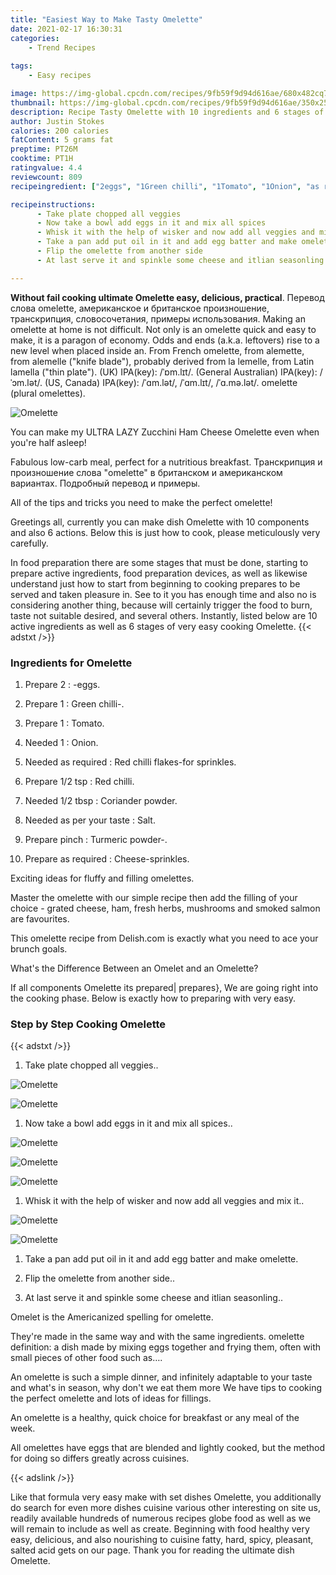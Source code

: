 ```yaml
---
title: "Easiest Way to Make Tasty Omelette"
date: 2021-02-17 16:30:31
categories:
    - Trend Recipes
    
tags:
    - Easy recipes

image: https://img-global.cpcdn.com/recipes/9fb59f9d94d616ae/680x482cq70/omelette-recipe-main-photo.jpg
thumbnail: https://img-global.cpcdn.com/recipes/9fb59f9d94d616ae/350x250cq70/omelette-recipe-main-photo.jpg
description: Recipe Tasty Omelette with 10 ingredients and 6 stages of easy cooking.
author: Justin Stokes
calories: 200 calories
fatContent: 5 grams fat
preptime: PT26M
cooktime: PT1H
ratingvalue: 4.4
reviewcount: 809
recipeingredient: ["2eggs", "1Green chilli", "1Tomato", "1Onion", "as requiredRed chilli flakesfor sprinkles", "1/2 tspRed chilli", "1/2  tbspCoriander powder", "as per your tasteSalt", "pinchTurmeric powder", "as requiredCheesesprinkles"]

recipeinstructions: 
      - Take plate chopped all veggies 
      - Now take a bowl add eggs in it and mix all spices 
      - Whisk it with the help of wisker and now add all veggies and mix it 
      - Take a pan add put oil in it and add egg batter and make omelette 
      - Flip the omelette from another side 
      - At last serve it and spinkle some cheese and itlian seasonling

---
```




**Without fail cooking ultimate Omelette easy, delicious, practical**. Перевод слова omelette, американское и британское произношение, транскрипция, словосочетания, примеры использования. Making an omelette at home is not difficult. Not only is an omelette quick and easy to make, it is a paragon of economy. Odds and ends (a.k.a. leftovers) rise to a new level when placed inside an. From French omelette, from alemette, from alemelle (&#34;knife blade&#34;), probably derived from la lemelle, from Latin lamella (&#34;thin plate&#34;). (UK) IPA(key): /ˈɒm.lɪt/. (General Australian) IPA(key): /ˈɔm.lət/. (US, Canada) IPA(key): /ˈɑm.lət/, /ˈɑm.lɪt/, /ˈɑ.mə.lət/. omelette (plural omelettes).


![Omelette](https://img-global.cpcdn.com/recipes/9fb59f9d94d616ae/680x482cq70/omelette-recipe-main-photo.jpg "Omelette")



You can make my ULTRA LAZY Zucchini Ham Cheese Omelette even when you&#39;re half asleep!

Fabulous low-carb meal, perfect for a nutritious breakfast. Транскрипция и произношение слова &#34;omelette&#34; в британском и американском вариантах. Подробный перевод и примеры.

All of the tips and tricks you need to make the perfect omelette!


Greetings all, currently you can make dish Omelette with 10 components and also 6 actions. Below this is just how to cook, please meticulously very carefully.

In food preparation there are some stages that must be done, starting to prepare active ingredients, food preparation devices, as well as likewise understand just how to start from beginning to cooking prepares to be served and taken pleasure in. See to it you has enough time and also no is considering another thing, because will certainly trigger the food to burn, taste not suitable desired, and several others. Instantly, listed below are 10 active ingredients as well as 6 stages of very easy cooking Omelette.
{{< adstxt />}}

### Ingredients for Omelette


1. Prepare 2 : -eggs.

1. Prepare 1 : Green chilli-.

1. Prepare 1 : Tomato.

1. Needed 1 : Onion.

1. Needed as required : Red chilli flakes-for sprinkles.

1. Prepare 1/2 tsp : Red chilli.

1. Needed 1/2  tbsp : Coriander powder.

1. Needed as per your taste : Salt.

1. Prepare pinch : Turmeric powder-.

1. Prepare as required : Cheese-sprinkles.


Exciting ideas for fluffy and filling omelettes.

Master the omelette with our simple recipe then add the filling of your choice - grated cheese, ham, fresh herbs, mushrooms and smoked salmon are favourites.

This omelette recipe from Delish.com is exactly what you need to ace your brunch goals.

What&#39;s the Difference Between an Omelet and an Omelette?


If all components Omelette its prepared| prepares}, We are going right into the cooking phase. Below is exactly how to preparing with very easy.

### Step by Step Cooking Omelette

{{< adstxt />}}


1. Take plate chopped all veggies..



![Omelette](https://img-global.cpcdn.com/steps/0f4cf6e42721a2aa/160x128cq70/omelette-recipe-step-1-photo.jpg" "Omelette")

![Omelette](https://img-global.cpcdn.com/steps/a2dbbfcfbf4c6a5e/160x128cq70/omelette-recipe-step-1-photo.jpg" "Omelette")



1. Now take a bowl add eggs in it and mix all spices..



![Omelette](https://img-global.cpcdn.com/steps/3538ec568aa4825e/160x128cq70/omelette-recipe-step-2-photo.jpg" "Omelette")

![Omelette](https://img-global.cpcdn.com/steps/c0e6b32189fcef5d/160x128cq70/omelette-recipe-step-2-photo.jpg" "Omelette")

![Omelette](https://img-global.cpcdn.com/steps/1a019132a7cd989c/160x128cq70/omelette-recipe-step-2-photo.jpg" "Omelette")



1. Whisk it with the help of wisker and now add all veggies and mix it..



![Omelette](https://img-global.cpcdn.com/steps/7a8e4bb41922654f/160x128cq70/omelette-recipe-step-3-photo.jpg" "Omelette")

![Omelette](https://img-global.cpcdn.com/steps/9410b18407d36a60/160x128cq70/omelette-recipe-step-3-photo.jpg" "Omelette")



1. Take a pan add put oil in it and add egg batter and make omelette.



1. Flip the omelette from another side..



1. At last serve it and spinkle some cheese and itlian seasonling..




Omelet is the Americanized spelling for omelette.

They&#39;re made in the same way and with the same ingredients. omelette definition: a dish made by mixing eggs together and frying them, often with small pieces of other food such as….

An omelette is such a simple dinner, and infinitely adaptable to your taste and what&#39;s in season, why don&#39;t we eat them more We have tips to cooking the perfect omelette and lots of ideas for fillings.

An omelette is a healthy, quick choice for breakfast or any meal of the week.

All omelettes have eggs that are blended and lightly cooked, but the method for doing so differs greatly across cuisines.


{{< adslink />}}

Like that formula very easy make with set dishes Omelette, you additionally do search for even more dishes cuisine various other interesting on site us, readily available hundreds of numerous recipes globe food as well as we will remain to include as well as create. Beginning with food healthy very easy, delicious, and also nourishing to cuisine fatty, hard, spicy, pleasant, salted acid gets on our page. Thank you for reading the ultimate dish Omelette.
